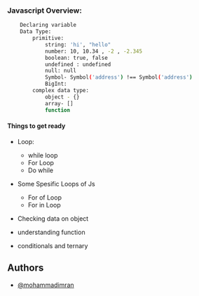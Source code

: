 ### Javascript Overview:

```bash
    Declaring variable
    Data Type:
        primitive:
            string: 'hi', "hello"
            number: 10, 10.34 , -2 , -2.345
            boolean: true, false
            undefined : undefined
            null: null
            Symbol- Symbol('address') !== Symbol('address')
            BigInt:
        complex data type:
            object - {}
            array- []
            function
```

#### Things to get ready

- Loop:
  - while loop
  - For Loop
  - Do while
- Some Spesific Loops of Js

  - For of Loop
  - For in Loop

- Checking data on object

- understanding function

- conditionals and ternary

## Authors

- [@mohammadimran](https://github.com/mohammadimran-h90)
